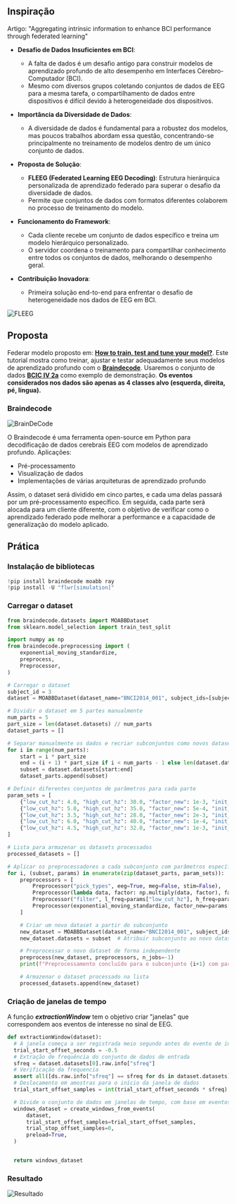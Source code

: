 ## Inspiração

Artigo: "Aggregating intrinsic information to enhance BCI performance through
federated learning"

- **Desafio de Dados Insuficientes em BCI**: 
  - A falta de dados é um desafio antigo para construir modelos de aprendizado profundo de alto desempenho em Interfaces Cérebro-Computador (BCI).
  - Mesmo com diversos grupos coletando conjuntos de dados de EEG para a mesma tarefa, o compartilhamento de dados entre dispositivos é difícil devido à heterogeneidade dos dispositivos.

- **Importância da Diversidade de Dados**:
  - A diversidade de dados é fundamental para a robustez dos modelos, mas poucos trabalhos abordam essa questão, concentrando-se principalmente no treinamento de modelos dentro de um único conjunto de dados.

- **Proposta de Solução**:
  - **FLEEG (Federated Learning EEG Decoding)**: Estrutura hierárquica personalizada de aprendizado federado para superar o desafio da diversidade de dados.
  - Permite que conjuntos de dados com formatos diferentes colaborem no processo de treinamento do modelo.

- **Funcionamento do Framework**:
  - Cada cliente recebe um conjunto de dados específico e treina um modelo hierárquico personalizado.
  - O servidor coordena o treinamento para compartilhar conhecimento entre todos os conjuntos de dados, melhorando o desempenho geral.

- **Contribuição Inovadora**:
  - Primeira solução end-to-end para enfrentar o desafio de heterogeneidade nos dados de EEG em BCI.

![FLEEG](./figures/Captura%20de%20tela%20de%202024-11-17%2016-49-01.png)

## Proposta

Federar modelo proposto em: [**How to train, test and tune your model?**](https://braindecode.org/stable/auto_examples/model_building/plot_how_train_test_and_tune.html#sphx-glr-auto-examples-model-building-plot-how-train-test-and-tune-py). Este tutorial mostra como treinar, ajustar e testar adequadamente seus modelos de aprendizado profundo com o [**Braindecode**](https://braindecode.org/stable/index.html). Usaremos o conjunto de dados [**BCIC IV 2a**](https://braindecode.org/stable/auto_examples/model_building/plot_how_train_test_and_tune.html#id5) como exemplo de demonstração. **Os eventos considerados nos dados são apenas as 4 classes alvo (esquerda, direita, pé, língua).**

### Braindecode
![BrainDeCode](./figures/brainDeCode.png)


O Braindecode é uma ferramenta open-source em Python para decodificação de dados cerebrais EEG com modelos de aprendizado profundo. Aplicações:
-   Pré-processamento
-   Visualização de dados
-   Implementações de várias arquiteturas de aprendizado profundo

Assim, o dataset será dividido em cinco partes, e cada uma delas passará por um pré-processamento específico. Em seguida, cada parte será alocada para um cliente diferente, com o objetivo de verificar como o aprendizado federado pode melhorar a performance e a capacidade de generalização do modelo aplicado.

## Prática
### Instalação de bibliotecas
```python
!pip install braindecode moabb ray
!pip install -U "flwr[simulation]"
```
### Carregar o dataset
```python
from braindecode.datasets import MOABBDataset
from sklearn.model_selection import train_test_split
```

```python
import numpy as np
from braindecode.preprocessing import (
    exponential_moving_standardize,
    preprocess,
    Preprocessor,
)

# Carregar o dataset
subject_id = 3
dataset = MOABBDataset(dataset_name="BNCI2014_001", subject_ids=[subject_id])

# Dividir o dataset em 5 partes manualmente
num_parts = 5
part_size = len(dataset.datasets) // num_parts
dataset_parts = []

# Separar manualmente os dados e recriar subconjuntos como novos datasets
for i in range(num_parts):
    start = i * part_size
    end = (i + 1) * part_size if i < num_parts - 1 else len(dataset.datasets)
    subset = dataset.datasets[start:end]
    dataset_parts.append(subset)

# Definir diferentes conjuntos de parâmetros para cada parte
param_sets = [
    {"low_cut_hz": 4.0, "high_cut_hz": 30.0, "factor_new": 1e-3, "init_block_size": 1000},
    {"low_cut_hz": 5.0, "high_cut_hz": 35.0, "factor_new": 5e-4, "init_block_size": 1200},
    {"low_cut_hz": 3.5, "high_cut_hz": 28.0, "factor_new": 2e-3, "init_block_size": 900},
    {"low_cut_hz": 6.0, "high_cut_hz": 40.0, "factor_new": 1e-4, "init_block_size": 1500},
    {"low_cut_hz": 4.5, "high_cut_hz": 32.0, "factor_new": 1e-3, "init_block_size": 1100},
]

# Lista para armazenar os datasets processados
processed_datasets = []

# Aplicar os preprocessadores a cada subconjunto com parâmetros específicos
for i, (subset, params) in enumerate(zip(dataset_parts, param_sets)):
    preprocessors = [
        Preprocessor("pick_types", eeg=True, meg=False, stim=False),
        Preprocessor(lambda data, factor: np.multiply(data, factor), factor=1e6),
        Preprocessor("filter", l_freq=params["low_cut_hz"], h_freq=params["high_cut_hz"]),
        Preprocessor(exponential_moving_standardize, factor_new=params["factor_new"], init_block_size=params["init_block_size"]),
    ]

    # Criar um novo dataset a partir do subconjunto
    new_dataset = MOABBDataset(dataset_name="BNCI2014_001", subject_ids=[subject_id])
    new_dataset.datasets = subset  # Atribuir subconjunto ao novo dataset

    # Preprocessar o novo dataset de forma independente
    preprocess(new_dataset, preprocessors, n_jobs=-1)
    print(f"Preprocessamento concluído para o subconjunto {i+1} com parâmetros: {params}")

    # Armazenar o dataset processado na lista
    processed_datasets.append(new_dataset)
```

### Criação de janelas de tempo

A função ***extractionWindow*** tem o objetivo criar "janelas" que correspondem aos eventos de interesse no sinal de EEG.

```python
def extractionWindow(dataset):
  # A janela começa a ser registrada meio segundo antes do evento de interesse 
  trial_start_offset_seconds = -0.5
  # Extração de frequência do conjunto de dados de entrada
  sfreq = dataset.datasets[0].raw.info["sfreq"]
  # Verificação da frequencia
  assert all([ds.raw.info["sfreq"] == sfreq for ds in dataset.datasets])
  # Deslocamento em amostras para o início da janela de dados
  trial_start_offset_samples = int(trial_start_offset_seconds * sfreq)

  # Divide o conjunto de dados em janelas de tempo, com base em eventos específicos
  windows_dataset = create_windows_from_events(
      dataset,
      trial_start_offset_samples=trial_start_offset_samples,
      trial_stop_offset_samples=0,
      preload=True,
  )


  return windows_dataset
```

### Resultado
![Resultado](./figures/Figure_1.png)